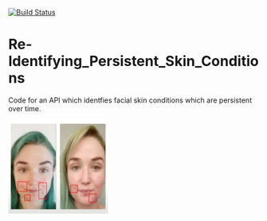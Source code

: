 [![Build Status](https://travis-ci.com/ileefmans/Re-Identifying_Persistent_Skin_Conditions.svg?token=uqQex7VxKszGWbK9PpaD&branch=master)](https://travis-ci.com/ileefmans/Re-Identifying_Persistent_Skin_Conditions)
# Re-Identifying_Persistent_Skin_Conditions

Code for an API which identfies facial skin conditions which are persistent over time.


<img src="https://github.com/ileefmans/Re-Identifying_Persistent_Skin_Conditions/blob/master/images/Screen%20Shot%202020-10-06%20at%203.29.49%20PM.png" alt="drawing" width="200"/>
